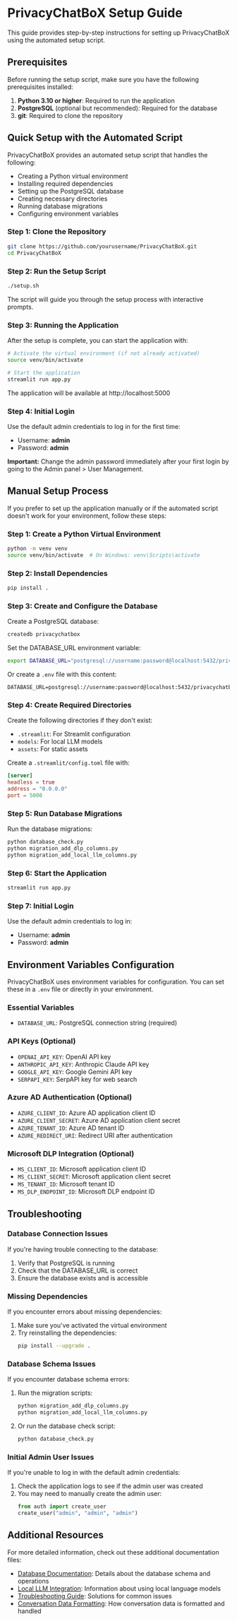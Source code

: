 # PrivacyChatBoX Setup Guide

This guide provides step-by-step instructions for setting up PrivacyChatBoX using the automated setup script.

## Prerequisites

Before running the setup script, make sure you have the following prerequisites installed:

1. **Python 3.10 or higher**: Required to run the application
2. **PostgreSQL** (optional but recommended): Required for the database
3. **git**: Required to clone the repository

## Quick Setup with the Automated Script

PrivacyChatBoX provides an automated setup script that handles the following:

- Creating a Python virtual environment
- Installing required dependencies
- Setting up the PostgreSQL database
- Creating necessary directories
- Running database migrations
- Configuring environment variables

### Step 1: Clone the Repository

```bash
git clone https://github.com/yourusername/PrivacyChatBoX.git
cd PrivacyChatBoX
```

### Step 2: Run the Setup Script

```bash
./setup.sh
```

The script will guide you through the setup process with interactive prompts.

### Step 3: Running the Application

After the setup is complete, you can start the application with:

```bash
# Activate the virtual environment (if not already activated)
source venv/bin/activate

# Start the application
streamlit run app.py
```

The application will be available at http://localhost:5000

### Step 4: Initial Login

Use the default admin credentials to log in for the first time:
- Username: **admin**
- Password: **admin**

**Important:** Change the admin password immediately after your first login by going to the Admin panel > User Management.

## Manual Setup Process

If you prefer to set up the application manually or if the automated script doesn't work for your environment, follow these steps:

### Step 1: Create a Python Virtual Environment

```bash
python -m venv venv
source venv/bin/activate  # On Windows: venv\Scripts\activate
```

### Step 2: Install Dependencies

```bash
pip install .
```

### Step 3: Create and Configure the Database

Create a PostgreSQL database:

```bash
createdb privacychatbox
```

Set the DATABASE_URL environment variable:

```bash
export DATABASE_URL="postgresql://username:password@localhost:5432/privacychatbox"
```

Or create a `.env` file with this content:

```
DATABASE_URL=postgresql://username:password@localhost:5432/privacychatbox
```

### Step 4: Create Required Directories

Create the following directories if they don't exist:
- `.streamlit`: For Streamlit configuration
- `models`: For local LLM models
- `assets`: For static assets

Create a `.streamlit/config.toml` file with:

```toml
[server]
headless = true
address = "0.0.0.0"
port = 5000
```

### Step 5: Run Database Migrations

Run the database migrations:

```bash
python database_check.py
python migration_add_dlp_columns.py
python migration_add_local_llm_columns.py
```

### Step 6: Start the Application

```bash
streamlit run app.py
```

### Step 7: Initial Login

Use the default admin credentials to log in:
- Username: **admin**
- Password: **admin**

## Environment Variables Configuration

PrivacyChatBoX uses environment variables for configuration. You can set these in a `.env` file or directly in your environment.

### Essential Variables

- `DATABASE_URL`: PostgreSQL connection string (required)

### API Keys (Optional)

- `OPENAI_API_KEY`: OpenAI API key
- `ANTHROPIC_API_KEY`: Anthropic Claude API key
- `GOOGLE_API_KEY`: Google Gemini API key
- `SERPAPI_KEY`: SerpAPI key for web search

### Azure AD Authentication (Optional)

- `AZURE_CLIENT_ID`: Azure AD application client ID
- `AZURE_CLIENT_SECRET`: Azure AD application client secret
- `AZURE_TENANT_ID`: Azure AD tenant ID
- `AZURE_REDIRECT_URI`: Redirect URI after authentication

### Microsoft DLP Integration (Optional)

- `MS_CLIENT_ID`: Microsoft application client ID
- `MS_CLIENT_SECRET`: Microsoft application client secret
- `MS_TENANT_ID`: Microsoft tenant ID
- `MS_DLP_ENDPOINT_ID`: Microsoft DLP endpoint ID

## Troubleshooting

### Database Connection Issues

If you're having trouble connecting to the database:

1. Verify that PostgreSQL is running
2. Check that the DATABASE_URL is correct
3. Ensure the database exists and is accessible

### Missing Dependencies

If you encounter errors about missing dependencies:

1. Make sure you've activated the virtual environment
2. Try reinstalling the dependencies:
   ```bash
   pip install --upgrade .
   ```

### Database Schema Issues

If you encounter database schema errors:

1. Run the migration scripts:
   ```bash
   python migration_add_dlp_columns.py
   python migration_add_local_llm_columns.py
   ```

2. Or run the database check script:
   ```bash
   python database_check.py
   ```

### Initial Admin User Issues

If you're unable to log in with the default admin credentials:

1. Check the application logs to see if the admin user was created
2. You may need to manually create the admin user:
   ```python
   from auth import create_user
   create_user("admin", "admin", "admin")
   ```

## Additional Resources

For more detailed information, check out these additional documentation files:

- [Database Documentation](Database.md): Details about the database schema and operations
- [Local LLM Integration](LocalLLM.md): Information about using local language models
- [Troubleshooting Guide](Troubleshooting.md): Solutions for common issues
- [Conversation Data Formatting](ConversationData.md): How conversation data is formatted and handled